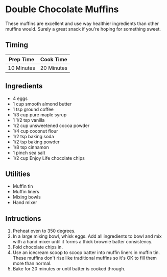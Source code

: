 # Double Chocolate Muffins

These muffins are excellent and use way healthier ingredients than other
muffins would. Surely a great snack if you're hoping for something sweet.

## Timing

| Prep Time  | Cook Time  |
| ---------- | ---------- |
| 10 Minutes | 20 Minutes |

## Ingredients

- 4 eggs
- 1 cup smooth almond butter
- 1 tsp ground coffee
- 1/3 cup pure maple syrup
- 1 1/2 tsp vanilla
- 1/2 cup unsweetened cocoa powder
- 1/4 cup coconut flour
- 1/2 tsp baking soda
- 1/2 tsp baking powder
- 1/8 tsp cinnamon
- 1 pinch sea salt
- 1/2 cup Enjoy Life chocolate chips

## Utilities

- Muffin tin
- Muffin liners
- Mixing bowls
- Hand mixer

## Intructions

1. Preheat oven to 350 degrees.
2. In a large mixing bowl, whisk eggs. Add all ingredients to bowl and mix with
   a hand mixer until it forms a thick brownie batter consistency.
3. Fold chocolate chips in.
4. Use an icecream scoop to scoop batter into muffin liners in muffin tin.
   These muffins don't rise like traditional muffins so it's OK to fill them
   more than normal.
5. Bake for 20 minutes or until batter is cooked through.
